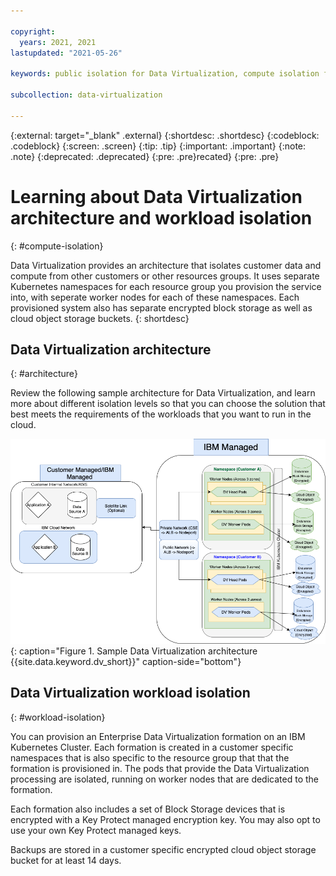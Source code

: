 ```yaml
---

copyright:
  years: 2021, 2021
lastupdated: "2021-05-26"

keywords: public isolation for Data Virtualization, compute isolation for Data Virtualization, Data Virtualization architecture, workload isolation in Data Virtualization

subcollection: data-virtualization

---
```


<!-- Attribute definitions --> 
{:external: target="_blank" .external}
{:shortdesc: .shortdesc}
{:codeblock: .codeblock}
{:screen: .screen}
{:tip: .tip}
{:important: .important}
{:note: .note}
{:deprecated: .deprecated}
{:pre: .pre}recated}
{:pre: .pre}

# Learning about Data Virtualization architecture and workload isolation
{: #compute-isolation}

Data Virtualization provides an architecture that isolates customer data and compute from other customers or other resources groups. It uses separate Kubernetes namespaces for each resource group you provision the service into, with seperate worker nodes for each of these namespaces. Each provisioned system also has separate encrypted block storage as well as cloud object storage buckets.
{: shortdesc}

## Data Virtualization architecture
{: #architecture}

Review the following sample architecture for Data Virtualization, and learn more about different isolation levels so that you can choose the solution that best meets the requirements of the workloads that you want to run in the cloud.

![Configuring private endpionts {{site.data.keyword.cloud_notm}}](images/arch_1.png "Graphical view of Data Virtualization architecture sample"){: caption="Figure 1. Sample Data Virtualization architecture {{site.data.keyword.dv_short}}" caption-side="bottom"}

## Data Virtualization workload isolation
{: #workload-isolation}

You can provision an Enterprise Data Virtualization formation on an IBM Kubernetes Cluster. Each formation is created in a customer specific namespaces that is also specific to the resource group that that the formation is provisioned in. The pods that provide the Data Virtualization processing are isolated, running on worker nodes that are dedicated to the formation.

Each formation also includes a set of Block Storage devices that is encrypted with a Key Protect managed encryption key. You may also opt to use your own Key Protect managed keys.

Backups are stored in a customer specific encrypted cloud object storage bucket for at least 14 days.

